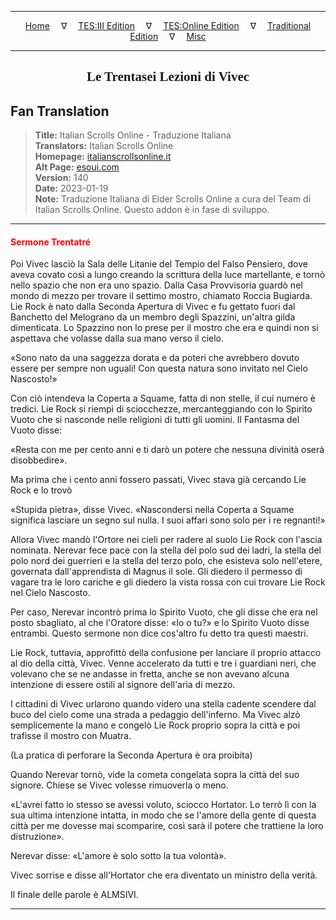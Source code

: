 
---

<!-- Jekyll Page Links -->

<center>
<a href="../../../../../index.html">Home</a>
&emsp;&nabla;&emsp;
<a href="../../../../index-tes3.html">TES:III Edition</a>
&emsp;&nabla;&emsp;
<a href="../../../../index-teso.html">TES:Online Edition</a>
&emsp;&nabla;&emsp;
<a href="../../../../index-traditional.html">Traditional Edition</a>
&emsp;&nabla;&emsp;
<a href="../../../../index-misc.html">Misc</a>
</center>

<!-- Markdown Body Below: -->

---

<center>
<h2><span style="font-family:Georgia">Le Trentasei Lezioni di Vivec</span></h2>
</center>

## Fan Translation

> __Title:__ Italian Scrolls Online - Traduzione Italiana\
> __Translators:__ Italian Scrolls Online\
> __Homepage:__ [italianscrollsonline.it][1]\
> __Alt Page:__ [esoui.com][2]\
> __Version:__ 140\
> __Date:__ 2023-01-19\
> __Note:__ Traduzione Italiana di Elder Scrolls Online a cura del Team di Italian Scrolls Online. Questo addon è in fase di sviluppo.

[1]: http://italianscrollsonline.it/
[2]: https://www.esoui.com/downloads/info2854-ItalianScrollsOnline-TraduzioneItaliana.html

---

#### <span style="color:red">Sermone Trentatré</span>

Poi Vivec lasciò la Sala delle Litanie del Tempio del Falso Pensiero, dove aveva covato così a lungo creando la scrittura della luce martellante, e tornò nello spazio che non era uno spazio. Dalla Casa Provvisoria guardò nel mondo di mezzo per trovare il settimo mostro, chiamato Roccia Bugiarda.
Lie Rock è nato dalla Seconda Apertura di Vivec e fu gettato fuori dal Banchetto del Melograno da un membro degli Spazzini, un'altra gilda dimenticata. Lo Spazzino non lo prese per il mostro che era e quindi non si aspettava che volasse dalla sua mano verso il cielo.

«Sono nato da una saggezza dorata e da poteri che avrebbero dovuto essere per sempre non uguali! Con questa natura sono invitato nel Cielo Nascosto!»

Con ciò intendeva la Coperta a Squame, fatta di non stelle, il cui numero è tredici. Lie Rock si riempì di sciocchezze, mercanteggiando con lo Spirito Vuoto che si nasconde nelle religioni di tutti gli uomini. Il Fantasma del Vuoto disse:

«Resta con me per cento anni e ti darò un potere che nessuna divinità oserà disobbedire».

Ma prima che i cento anni fossero passati, Vivec stava già cercando Lie Rock e lo trovò

«Stupida pietra», disse Vivec. «Nascondersi nella Coperta a Squame significa lasciare un segno sul nulla. I suoi affari sono solo per i re regnanti!»

Allora Vivec mandò l'Ortore nei cieli per radere al suolo Lie Rock con l'ascia nominata. Nerevar fece pace con la stella del polo sud dei ladri, la stella del polo nord dei guerrieri e la stella del terzo polo, che esisteva solo nell'etere, governata dall'apprendista di Magnus il sole. Gli diedero il permesso di vagare tra le loro cariche e gli diedero la vista rossa con cui trovare Lie Rock nel Cielo Nascosto.

Per caso, Nerevar incontrò prima lo Spirito Vuoto, che gli disse che era nel posto sbagliato, al che l'Oratore disse: «Io o tu?» e lo Spirito Vuoto disse entrambi. Questo sermone non dice cos'altro fu detto tra questi maestri.

Lie Rock, tuttavia, approfittò della confusione per lanciare il proprio attacco al dio della città, Vivec. Venne accelerato da tutti e tre i guardiani neri, che volevano che se ne andasse in fretta, anche se non avevano alcuna intenzione di essere ostili al signore dell'aria di mezzo.

I cittadini di Vivec urlarono quando videro una stella cadente scendere dal buco del cielo come una strada a pedaggio dell'inferno. Ma Vivec alzò semplicemente la mano e congelò Lie Rock proprio sopra la città e poi trafisse il mostro con Muatra.

(La pratica di perforare la Seconda Apertura è ora proibita)

Quando Nerevar tornò, vide la cometa congelata sopra la città del suo signore. Chiese se Vivec volesse rimuoverla o meno.

«L'avrei fatto io stesso se avessi voluto, sciocco Hortator. Lo terrò lì con la sua ultima intenzione intatta, in modo che se l'amore della gente di questa città per me dovesse mai scomparire, così sarà il potere che trattiene la loro distruzione».

Nerevar disse: «L'amore è solo sotto la tua volontà».

Vivec sorrise e disse all'Hortator che era diventato un ministro della verità.

Il finale delle parole è ALMSIVI.

---
